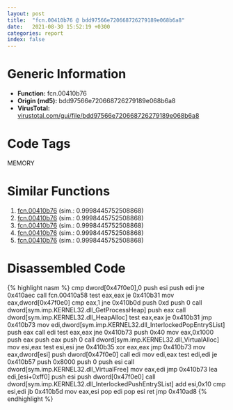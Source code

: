 ```yaml
---
layout: post
title:  "fcn.00410b76 @ bdd97566e720668726279189e068b6a8"
date:   2021-08-30 15:52:19 +0300
categories: report
index: false
---
```


# Generic Information
- **Function:** fcn.00410b76
- **Origin (md5):** bdd97566e720668726279189e068b6a8
- **VirusTotal:** [virustotal.com/gui/file/bdd97566e720668726279189e068b6a8][virustotal_ref]

# Code Tags
<span class="tag" id="MEMORY">MEMORY</span>


# Similar Functions

1. [fcn.00410b76][similar_1_ref] (sim.: 0.9998445752508868)
2. [fcn.00410b76][similar_2_ref] (sim.: 0.9998445752508868)
3. [fcn.00410b76][similar_3_ref] (sim.: 0.9998445752508868)
4. [fcn.00410b76][similar_4_ref] (sim.: 0.9998445752508868)
5. [fcn.00410b76][similar_5_ref] (sim.: 0.9998445752508868)


# Disassembled Code

{% highlight nasm %}
cmp dword[0x47f0e0],0
push esi
push edi
jne 0x410aec
call fcn.00410a58
test eax,eax
je 0x410b31
mov eax,dword[0x47f0e0]
cmp eax,1
jne 0x410b0d
push 0xd
push 0
call dword[sym.imp.KERNEL32.dll_GetProcessHeap]
push eax
call dword[sym.imp.KERNEL32.dll_HeapAlloc]
test eax,eax
je 0x410b31
jmp 0x410b73
mov edi,dword[sym.imp.KERNEL32.dll_InterlockedPopEntrySList]
push eax
call edi
test eax,eax
jne 0x410b73
push 0x40
mov eax,0x1000
push eax
push eax
push 0
call dword[sym.imp.KERNEL32.dll_VirtualAlloc]
mov esi,eax
test esi,esi
jne 0x410b35
xor eax,eax
jmp 0x410b73
mov eax,dword[esi]
push dword[0x47f0e0]
call edi
mov edi,eax
test edi,edi
je 0x410b57
push 0x8000
push 0
push esi
call dword[sym.imp.KERNEL32.dll_VirtualFree]
mov eax,edi
jmp 0x410b73
lea edi,[esi+0xff0]
push esi
push dword[0x47f0e0]
call dword[sym.imp.KERNEL32.dll_InterlockedPushEntrySList]
add esi,0x10
cmp esi,edi
jb 0x410b5d
mov eax,esi
pop edi
pop esi
ret 
jmp 0x410ad8
{% endhighlight %}


[similar_1_ref]: /report/fcn.00410b76@4c537a3700803bd0868438c678e579fa
[similar_2_ref]: /report/fcn.00410b76@96a869ae624ddb4834a1d5a829f85469
[similar_3_ref]: /report/fcn.00410b76@505be53c36227b94e2fcc406f247f6e5
[similar_4_ref]: /report/fcn.00410b76@c077742bdc6d4f2c0ca7d0e2a6a94acf
[similar_5_ref]: /report/fcn.00410b76@19194271be14ff080bcaeeab4e376f0f
[virustotal_ref]: https://www.virustotal.com/gui/file/bdd97566e720668726279189e068b6a8